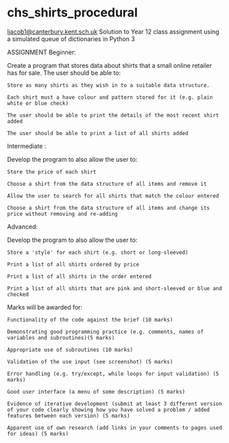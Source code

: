 # chs_shirts_procedural
ljacob1@canterbury.kent.sch.uk
Solution to Year 12 class assignment using a simulated queue of dictionaries in Python 3

ASSIGNMENT
Beginner:  

Create a program that stores data about shirts that a small online retailer has for sale. The user should be able to: 

    Store as many shirts as they wish in to a suitable data structure.  

    Each shirt must a have colour and pattern stored for it (e.g. plain white or blue check) 

    The user should be able to print the details of the most recent shirt added 

    The user should be able to print a list of all shirts added 

Intermediate :  

Develop the program to also allow the user to: 

    Store the price of each shirt 

    Choose a shirt from the data structure of all items and remove it  

    Allow the user to search for all shirts that match the colour entered 

    Choose a shirt from the data structure of all items and change its price without removing and re-adding 

Advanced: 

Develop the program to also allow the user to: 

    Store a 'style' for each shirt (e.g. short or long-sleeved) 

    Print a list of all shirts ordered by price 

    Print a list of all shirts in the order entered 

    Print a list of all shirts that are pink and short-sleeved or blue and checked 


 

Marks will be awarded for: 

    Functionality of the code against the brief (10 marks) 

    Demonstrating good programming practice (e.g. comments, names of variables and subroutines)(5 marks) 

    Appropriate use of subroutines (10 marks) 

    Validation of the use input (see screenshot) (5 marks) 

    Error handling (e.g. try/except, while loops for input validation) (5 marks) 

    Good user interface (a menu of some description) (5 marks) 

    Evidence of iterative development (submit at least 3 different version of your code clearly showing how you have solved a problem / added features between each version) (5 marks) 

    Apparent use of own research (add links in your comments to pages used for ideas) (5 marks) 
